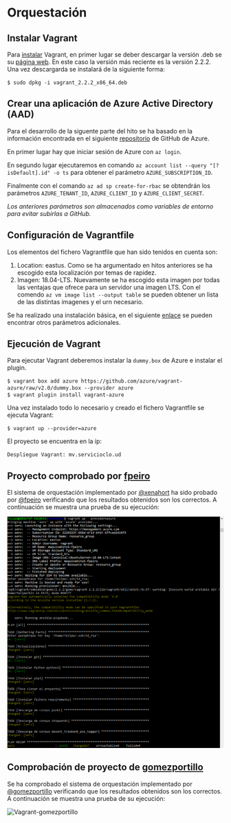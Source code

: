# Orquestación

## Instalar Vagrant

Para [instalar](https://www.comoinstalarlinux.com/como-instalar-vagrant-en-ubuntu-16-04-y-linux-mint-18/) Vagrant, en primer lugar se deber descargar la versión .deb se su [página web](https://www.vagrantup.com/downloads.html). En este caso la versión más reciente es la versión 2.2.2. Una vez descargarda se instalará de la siguiente forma:

```
$ sudo dpkg -i vagrant_2.2.2_x86_64.deb
```

## Crear una aplicación de Azure Active Directory (AAD)

Para el desarrollo de la siguente parte del hito se ha basado en la información encontrada en el siguiente [repositorio](https://github.com/Azure/vagrant-azure) de GitHub de Azure.

En primer lugar hay que iniciar sesión de Azure con `az login`.

En segundo lugar ejecutaremos en comando `az account list --query "[?isDefault].id" -o ts` para obtener el parámetro `AZURE_SUBSCRIPTION_ID`.

Finalmente con el comando `az ad sp create-for-rbac` se obtendrán los parámetros `AZURE_TENANT_ID`, `AZURE_CLIENT_ID` y `AZURE_CLIENT_SECRET`.

*Los anteriores parámetros son almacenados como variables de entorno para evitar subirlas a GitHub.*

## Configuración de Vagrantfile

Los elementos del fichero Vagrantfile que han sido tenidos en cuenta son:
1. Location: eastus. Como se ha argumentado en hitos anteriores se ha escogido esta localización por temas de rapidez.
2. Imagen: 18.04-LTS. Nuevamente se ha escogido esta imagen por todas las ventajas que ofrece para un servidor una imagen LTS. Con el comendo `az vm image list --output table` se pueden obtener un lista de las distintas imagenes y el urn necesario.

Se ha realizado una instalación básica, en el siguiente [enlace](https://github.com/Azure/vagrant-azure) se pueden encontrar otros parámetros adicionales.

## Ejecución de Vagrant

Para ejecutar Vagrant deberemos instalar la `dummy.box` de Azure e instalar el plugin.

```
$ vagrant box add azure https://github.com/azure/vagrant-azure/raw/v2.0/dummy.box --provider azure
$ vagrant plugin install vagrant-azure
```

Una vez instalado todo lo necesario y creado el fichero Vagrantfile se ejecuta Vagrant:
```
$ vagrant up --provider=azure
```

El proyecto se encuentra en la ip:

```
Despliegue Vagrant: mv.servicioclo.ud
```

## Proyecto comprobado por [fpeiro](https://github.com/fpeiro)

El sistema de orquestación implementado por [@xenahort](https://github.com/xenahort) ha sido probado por [@fpeiro](https://github.com/fpeiro) verificando que los resultados obtenidos son los correctos. A continuación se muestra una prueba de su ejecución:

![Vagrant-fpeiro](https://github.com/fpeiro/proyectoCloudComputing/blob/master/img/vagrant-fpeiro.png)

## Comprobación de proyecto de [gomezportillo](https://github.com/gomezportillo)

Se ha comprobado el sistema de orquestación implementado por [@gomezportillo](https://github.com/gomezportillo) verificando que los resultados obtenidos son los correctos. A continuación se muestra una prueba de su ejecución:

![Vagrant-gomezportillo](https://github.com/vagrant-gomezportillo/proyectoCloudComputing/blob/master/img/vagrant-gomezportillo.png)
